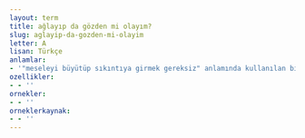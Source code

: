 ```yaml
---
layout: term
title: ağlayıp da gözden mi olayım?
slug: aglayip-da-gozden-mi-olayim
letter: A
lisan: Türkçe
anlamlar:
- '"meseleyi büyütüp sıkıntıya girmek gereksiz" anlamında kullanılan bir söz'
ozellikler:
- - ''
ornekler:
- - ''
orneklerkaynak:
- - ''
---
```

